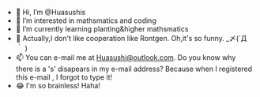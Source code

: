- 👋 Hi, I’m @Huasushis
- 👀 I’m interested in mathsmatics and coding
- 🌱 I’m currently learning planting&higher mathsmatics
- 💞️ Actually,I don't like cooperation like Rontgen. Oh,it's so funny.   _〆(´Д｀ )
- 📫 You can e-mail me at Huasushi@outlook.com. Do you know why there is a 's' disapears in my e-mail address? Because when I registered this e-mail , I forgot to type it!
- 😂 I'm so brainless! Haha!

<!---
Huasushis/Huasushis is a ✨ special ✨ repository because its `README.md` (this file) appears on your GitHub profile.
You can click the Preview link to take a look at your changes.
--->
